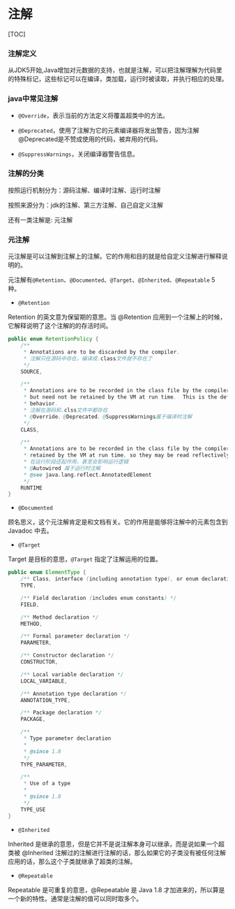 # 注解

[TOC]



### 注解定义

从JDK5开始,Java增加对元数据的支持，也就是注解，可以把注解理解为代码里的特殊标记，这些标记可以在编译，类加载，运行时被读取，并执行相应的处理。

### java中常见注解

- `@Override`，表示当前的方法定义将覆盖超类中的方法。

- `@Deprecated`，使用了注解为它的元素编译器将发出警告，因为注解@Deprecated是不赞成使用的代码，被弃用的代码。

- `@SuppressWarnings`，关闭编译器警告信息。

  

### 注解的分类

按照运行机制分为：源码注解、编译时注解、运行时注解

按照来源分为：jdk的注解、第三方注解、自己自定义注解

还有一类注解是: 元注解

### 元注解

元注解是可以注解到注解上的注解。它的作用和目的就是给自定义注解进行解释说明的。

元注解有`@Retention`、`@Documented`、`@Target`、`@Inherited`、`@Repeatable` 5 种。

- `@Retention`

Retention 的英文意为保留期的意思。当 @Retention 应用到一个注解上的时候，它解释说明了这个注解的的存活时间。

```java
public enum RetentionPolicy {
    /**
     * Annotations are to be discarded by the compiler.
     * 注解只在源码中存在，编译成.class文件就不存在了
     */
    SOURCE,

    /**
     * Annotations are to be recorded in the class file by the compiler
     * but need not be retained by the VM at run time.  This is the default
     * behavior.
     * 注解在源码和.clss文件中都存在
     * @Override、@Deprecated、@SuppressWarnings属于编译时注解
     */
    CLASS,

    /**
     * Annotations are to be recorded in the class file by the compiler and
     * retained by the VM at run time, so they may be read reflectively.
     * 在运行阶段还起作用，甚至会影响运行逻辑
     * @Autowired 属于运行时注解
     * @see java.lang.reflect.AnnotatedElement
     */
    RUNTIME
}
```

- `@Documented`

顾名思义，这个元注解肯定是和文档有关。它的作用是能够将注解中的元素包含到 Javadoc 中去。

- `@Target`

Target 是目标的意思，`@Target` 指定了注解运用的位置。

```java
public enum ElementType {
    /** Class, interface (including annotation type), or enum declaration */
    TYPE,

    /** Field declaration (includes enum constants) */
    FIELD,

    /** Method declaration */
    METHOD,

    /** Formal parameter declaration */
    PARAMETER,

    /** Constructor declaration */
    CONSTRUCTOR,

    /** Local variable declaration */
    LOCAL_VARIABLE,

    /** Annotation type declaration */
    ANNOTATION_TYPE,

    /** Package declaration */
    PACKAGE,

    /**
     * Type parameter declaration
     *
     * @since 1.8
     */
    TYPE_PARAMETER,

    /**
     * Use of a type
     *
     * @since 1.8
     */
    TYPE_USE
}
```



- `@Inherited`

Inherited 是继承的意思，但是它并不是说注解本身可以继承，而是说如果一个超类被 @Inherited 注解过的注解进行注解的话，那么如果它的子类没有被任何注解应用的话，那么这个子类就继承了超类的注解。

- `@Repeatable`

Repeatable 是可重复的意思，@Repeatable 是 Java 1.8 才加进来的，所以算是一个新的特性。通常是注解的值可以同时取多个。